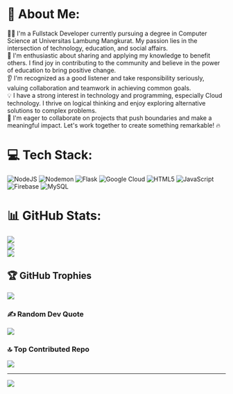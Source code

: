 # 💫 About Me:
👨‍💻 I'm a Fullstack Developer currently pursuing a degree in Computer Science at Universitas Lambung Mangkurat. My passion lies in the intersection of technology, education, and social affairs.<br>🌟 I'm enthusiastic about sharing and applying my knowledge to benefit others. I find joy in contributing to the community and believe in the power of education to bring positive change.<br>👂 I'm recognized as a good listener and take responsibility seriously, valuing collaboration and teamwork in achieving common goals.<br>💡 I have a strong interest in technology and programming, especially Cloud technology. I thrive on logical thinking and enjoy exploring alternative solutions to complex problems.<br>🚀 I'm eager to collaborate on projects that push boundaries and make a meaningful impact. Let's work together to create something remarkable! 🔥


# 💻 Tech Stack:
![NodeJS](https://img.shields.io/badge/node.js-6DA55F?style=for-the-badge&logo=node.js&logoColor=white) ![Nodemon](https://img.shields.io/badge/NODEMON-%23323330.svg?style=for-the-badge&logo=nodemon&logoColor=%BBDEAD) ![Flask](https://img.shields.io/badge/flask-%23000.svg?style=for-the-badge&logo=flask&logoColor=white) ![Google Cloud](https://img.shields.io/badge/GoogleCloud-%234285F4.svg?style=for-the-badge&logo=google-cloud&logoColor=white) ![HTML5](https://img.shields.io/badge/html5-%23E34F26.svg?style=for-the-badge&logo=html5&logoColor=white) ![JavaScript](https://img.shields.io/badge/javascript-%23323330.svg?style=for-the-badge&logo=javascript&logoColor=%23F7DF1E) ![Firebase](https://img.shields.io/badge/firebase-%23039BE5.svg?style=for-the-badge&logo=firebase) ![MySQL](https://img.shields.io/badge/mysql-%2300000f.svg?style=for-the-badge&logo=mysql&logoColor=white)
# 📊 GitHub Stats:
![](https://github-readme-stats.vercel.app/api?username=AlifFadhillahh&theme=vue&hide_border=false&include_all_commits=true&count_private=true)<br/>
![](https://github-readme-streak-stats.herokuapp.com/?user=AlifFadhillahh&theme=vue&hide_border=false)<br/>
![](https://github-readme-stats.vercel.app/api/top-langs/?username=AlifFadhillahh&theme=vue&hide_border=false&include_all_commits=true&count_private=true&layout=compact)

## 🏆 GitHub Trophies
![](https://github-profile-trophy.vercel.app/?username=AlifFadhillahh&theme=radical&no-frame=false&no-bg=true&margin-w=4)

### ✍️ Random Dev Quote
![](https://quotes-github-readme.vercel.app/api?type=vetical&theme=radical)

### 🔝 Top Contributed Repo
![](https://github-contributor-stats.vercel.app/api?username=AlifFadhillahh&limit=5&theme=dark&combine_all_yearly_contributions=true)

---
[![](https://visitcount.itsvg.in/api?id=AlifFadhillahh&icon=0&color=0)](https://visitcount.itsvg.in)

<!-- Proudly created with GPRM ( https://gprm.itsvg.in ) -->

